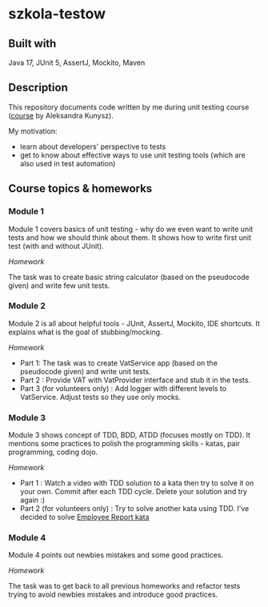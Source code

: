 # szkola-testow

## Built with
Java 17, JUnit 5, AssertJ, Mockito, Maven


## Description

This repository documents code written by me during unit testing course ([course](https://szkolatestow.online/) by Aleksandra Kunysz). 

My motivation:
* learn about developers' perspective to tests
* get to know about effective ways to use unit testing tools (which are also used in test automation)


## Course topics & homeworks
### Module 1
Module 1 covers basics of unit testing - why do we even want to write unit tests and how we should think about them. It shows how to write first unit test (with and without JUnit).

*Homework* 

The task was to create basic string calculator (based on the pseudocode given) and write few unit tests. 


### Module 2
Module 2 is all about helpful tools - JUnit, AssertJ, Mockito, IDE shortcuts. It explains what is the goal of stubbing/mocking.

*Homework*
- Part 1: The task was to create VatService app (based on the pseudocode given) and write unit tests. 
- Part 2 : Provide VAT with VatProvider interface and stub it in the tests. 
- Part 3 (for volunteers only) : Add logger with different levels to VatService. Adjust tests so they use only mocks. 


### Module 3
Module 3 shows concept of TDD, BDD, ATDD (focuses mostly on TDD). It mentions some practices to polish the programming skills - katas, pair programming, coding dojo.

*Homework*
- Part 1 : Watch a video with TDD solution to a kata then try to solve it on your own. Commit after each TDD cycle. Delete your solution and try again :) 
- Part 2 (for volunteers only) : Try to solve another kata using TDD. I've decided to solve [Employee Report kata](https://codingdojo.org/kata/Employee-Report/)


### Module 4
Module 4 points out newbies mistakes and some good practices.

*Homework*

The task was to get back to all previous homeworks and refactor tests trying to avoid newbies mistakes and introduce good practices.
